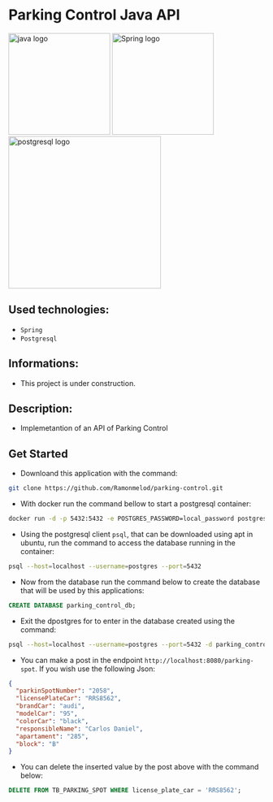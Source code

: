 # Parking Control Java API

<div>
<img src="https://user-images.githubusercontent.com/25181517/117201156-9a724800-adec-11eb-9a9d-3cd0f67da4bc.png" alt="java logo" width="200" height="auto">
<img src="https://user-images.githubusercontent.com/25181517/117201470-f6d56780-adec-11eb-8f7c-e70e376cfd07.png" alt="Spring logo" width="200" height="auto">
</div>
<img src="https://user-images.githubusercontent.com/25181517/117208740-bfb78400-adf5-11eb-97bb-09072b6bedfc.png" alt="postgresql logo" width="300" height="auto">

## Used technologies:

- `Spring`
- `Postgresql`

## Informations:

- This project is under construction.

## Description:

- Implemetantion of an API of Parking Control

## Get Started

- Downloand this application with the command:

```sh
git clone https://github.com/Ramonmelod/parking-control.git
```

- With docker run the command bellow to start a postgresql container:

```sh
docker run -d -p 5432:5432 -e POSTGRES_PASSWORD=local_password postgres:16.1-alpine3.19

```

- Using the postgresql client `psql`, that can be downloaded using apt in ubuntu, run the command to access the database running in the container:

```sh
psql --host=localhost --username=postgres --port=5432

```

- Now from the database run the command below to create the database that will be used by this applications:

```sql
CREATE DATABASE parking_control_db;

```

- Exit the dpostgres for to enter in the database created using the command:

```sh
psql --host=localhost --username=postgres --port=5432 -d parking_control_db
```

- You can make a post in the endpoint `http://localhost:8080/parking-spot`. If you wish use the following Json:

```json
{
  "parkinSpotNumber": "2058",
  "licensePlateCar": "RRS8562",
  "brandCar": "audi",
  "modelCar": "95",
  "colorCar": "black",
  "responsibleName": "Carlos Daniel",
  "apartament": "285",
  "block": "B"
}
```

- You can delete the inserted value by the post above with the command below:

```sql
DELETE FROM TB_PARKING_SPOT WHERE license_plate_car = 'RRS8562';
```
